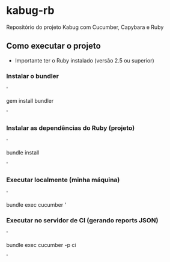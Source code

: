 # kabug-rb
Repositório do projeto Kabug com Cucumber, Capybara e Ruby

## Como executar o projeto

* Importante ter o Ruby instalado (versão 2.5 ou superior)

### Instalar o bundler
'

gem install bundler

'

### Instalar as dependências do Ruby (projeto)
'

bundle install

'

### Executar localmente (minha máquina)
'

bundle exec cucumber
'

### Executar no servidor de CI (gerando reports JSON)
'

bundle exec cucumber -p ci

'
